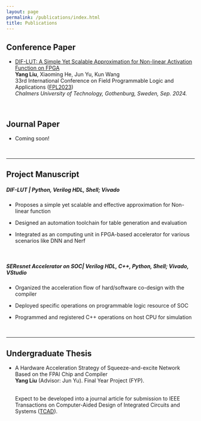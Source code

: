 ```yaml
---
layout: page
permalink: /publications/index.html
title: Publications
---
```




## Conference Paper

- [DIF-LUT: A Simple Yet Scalable Approximation for Non-linear Activation Function on FPGA](https://ieeexplore.ieee.org/document/10296290)<br>**Yang Liu**, Xiaoming He, Jun Yu, Kun Wang<br>33rd International Conference on Field Programmable Logic and Applications ([FPL2023](https://2023.fpl.org/))<br>*Chalmers University of Technology, Gothenburg, Sweden, Sep. 2024.*

  <br>

## Journal Paper

- Coming soon!

  <br>

---

## Project Manuscript

##### DIF-LUT | *Python, Verilog HDL, Shell; Vivado*

- Proposes a simple yet scalable and effective approximation for Non-linear function

- Designed an automation toolchain for table generation and evaluation

- Integrated as an computing unit in FPGA-based accelerator for various scenarios like DNN and Nerf

  <br>

##### SEResnet Accelerator on SOC| *Verilog HDL, C++, Python, Shell; Vivado, VStudio*

- Organized the acceleration flow of hard/software co-design with the compiler

- Deployed specific operations on programmable logic resource of SOC

- Programmed and registered C++ operations on host CPU for simulation

  <br>

---

## Undergraduate Thesis

- A Hardware Acceleration Strategy of Squeeze-and-excite Network Based on the FPAI Chip and Compiler<br>**Yang Liu** (Advisor: Jun Yu). Final Year Project (FYP). 

  <br>Expect to be developed into a journal article for submission to IEEE Transactions on Computer-Aided Design of Integrated Circuits and Systems ([TCAD](https://ieeexplore.ieee.org/xpl/RecentIssue.jsp?punumber=43)).
  
  <br>
